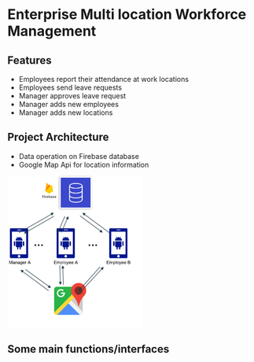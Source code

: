 # Enterprise Multi location Workforce Management
##  Features
- Employees report  their attendance at work locations
- Employees send leave requests
- Manager approves leave request
- Manager adds new employees
- Manager adds new locations

## Project Architecture
- Data operation on Firebase database 
- Google Map Api for location information

![Project Architecture](https://github.com/Roger-Yao8126/Android-Application-for-Enterprise-Multi-location-Workforce-Management/blob/master/images/Archetectures.png)


## Some main functions/interfaces

